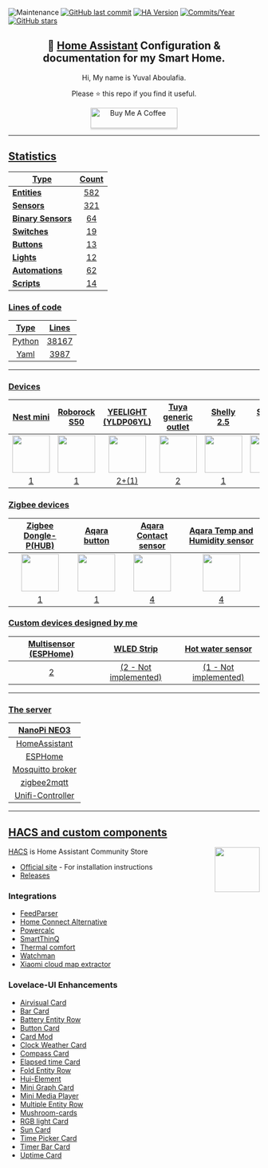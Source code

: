 ![Maintenance](https://img.shields.io/maintenance/yes/2023.svg?style=plasticr)
[![GitHub last commit](https://img.shields.io/github/last-commit/yuvalabou/HomeAssistant-Config.svg?style=plasticr)](https://github.com/geekofweek/HomeAssistant-Config/commits/master)
[![HA Version](https://img.shields.io/badge/Running%20Home%20Assistant-2023.2.3%20-darkblue)](https://github.com/home-assistant/home-assistant/releases/latest)
[![Commits/Year](https://img.shields.io/github/commit-activity/y/yuvalabou/HomeAssistant-Config.svg?style=plasticr)](https://github.com/yuvalabou/HomeAssistant-Config/commits/master)
[![GitHub stars](https://img.shields.io/github/stars/yuvalabou/HomeAssistant-Config.svg?style=plasticr)](https://github.com/yuvalabou/HomeAssistant-Config/stargazers)

<h2 align =
    "center">
      🏡 <a href="https://www.home-assistant.io">Home Assistant</a> Configuration &amp; documentation for my Smart Home.
</h2>

<p align = "center">
    Hi, My name is Yuval Aboulafia.
</p>

<p align = "center">
    Please ⭐ this repo if you find it useful.
</p>
    <p align = "center">
    <a href =
        "https://www.buymeacoffee.com/HMa8m26"
        target="_blank">
            <img src="https://www.buymeacoffee.com/assets/img/custom_images/orange_img.png"
            alt="Buy Me A Coffee"
            style="height: 41px !important;width: 174px !important;box-shadow: 0px 3px 2px 0px rgba(190, 190, 190, 0.5) !important;-webkit-box-shadow: 0px 3px 2px 0px rgba(190, 190, 190, 0.5) !important;">
</p>

-----

## Statistics

| Type | Count |
|------|:-----:|
| **Entities** | 582 |
| **[Sensors](https://github.com/yuvalabou/homeassistant/tree/master/homeassistant/config/components/sensor)** | 321 |
| **[Binary Sensors](https://github.com/yuvalabou/homeassistant/tree/master/homeassistant/config/components/binary_sensor)** | 64 |
| **[Switches](https://github.com/yuvalabou/homeassistant/tree/master/homeassistant/config/components/switch)** | 19 |
| **[Buttons]()** | 13 |
| **[Lights](https://github.com/yuvalabou/homeassistant/tree/master/homeassistant/config/components/light)** | 12 |
| **[Automations](https://github.com/yuvalabou/homeassistant/tree/master/homeassistant/config/automation)** | 62 |
| **[Scripts](https://github.com/yuvalabou/homeassistant/tree/master/homeassistant/config/components/script)** | 14 |

### Lines of code
| Type | Lines |
|:----:|:-----:|
| Python | 38167 |
| Yaml | 3987 |

-----

### Devices

| Nest mini | Roborock S50 | YEELIGHT (YLDP06YL) | Tuya generic outlet | Shelly 2.5 | Shelly 1PM | Tuya ceiling light | Sonoff IFan04 |
|:---------:|:------------:|:-------------------:|:-------------------:|:----------:|:----------:|:------------------:|:-------------:|
|<img src="https://lh3.googleusercontent.com/7pq6Fhyz_qUGO8ORh6y0Bn6g7lRSBg3yHkNBXmt51g-mc2Viuv6LMjk4E0NXZGI7Rk4" width=75>|<img src="https://www.lior-electric.co.il/wp-content/uploads/2019/06/46947609c.gif.jpeg" width=75>|<img src="https://i01.appmifile.com/v1/MI_18455B3E4DA706226CF7535A58E875F0267/pms_1616606687.68573462.jpg" width=75>|<img src="https://consent.trustarc.com/get?name=tuya_logo2.png" width=75>|<img src="https://cdn2.botland.store/74788-large_default/shelly-25-double-relay-switch-and-roller-shutter-andoid-ios-application.jpg" width=75>|<img src="https://store-wc.athom.com/wp-content/uploads/2022/03/shellyplus1pm-comparision.png" width=75> |<img src="https://consent.trustarc.com/get?name=tuya_logo2.png" width=75>|<img src="https://ae01.alicdn.com/kf/H87b6845fe6bd493c8f4cc8faed9547efE/SONOFF-iFan04-L-iFan03-Wifi-RF.jpg_Q90.jpg_.webp" width=75>
|1          |1             |2+(1)                |2                    |1           |5           |2                   |1              |


### Zigbee devices

| Zigbee Dongle-P(HUB) | Aqara button | Aqara Contact sensor | Aqara Temp and Humidity sensor |
|:--------------------:|:------------:|:--------------------:|:------------------------------:|
|<img src="https://i0.wp.com/sonoff.tech/wp-content/uploads/2022/07/dongle-p.jpg?fit=1000%2C1000&ssl=1" width=75>|<img src="https://store.storeimages.cdn-apple.com/8756/as-images.apple.com/is/HP0V2?wid=1144&hei=1144&fmt=jpeg&qlt=95&.v=1586455751752" width=75>|<img src="https://www.megateh.eu/files/products/00/49/45/mccgq11lm.png" width=75>|<img src="https://miot-global.com/uploads/CatalogueImage/pvm_aqara-temperature-and-humidity-sensor-03_15762_1506340175.jpg" width=75>|
|1             |1             |4                     |4                               |


### Custom devices designed by me

| Multisensor (ESPHome) | WLED Strip          | Hot water sensor    |
|:---------------------:|:-------------------:|:-------------------:|
|2                      |(2 - Not implemented)|(1 - Not implemented)|

-----

### The server

| NanoPi NEO3                                          |
|:----------------------------------------------------:|
| [HomeAssistant](https://www.home-assistant.io/)      |
| [ESPHome](https://esphome.io/index.html#)            |
| Mosquitto broker                                     |
| [zigbee2mqtt](https://github.com/Koenkk/zigbee2mqtt) |
| Unifi-Controller                                     |

-----

## HACS and custom components

<img src =
    "https://avatars2.githubusercontent.com/u/56713226?s=200&v=4"
    align = "right" width=90>

[HACS](https://github.com/hacs/integration) is Home Assistant Community Store

- [Official site](https://hacs.xyz/) - For installation instructions
- [Releases](https://github.com/hacs/integration/releases)

### Integrations

- [FeedParser](https://github.com/custom-components/feedparser)
- [Home Connect Alternative](https://github.com/ekutner/home-connect-hass)
- [Powercalc](https://github.com/bramstroker/homeassistant-powercalc)
- [SmartThinQ](https://github.com/ollo69/ha-smartthinq-sensors)
- [Thermal comfort](https://github.com/dolezsa/thermal_comfort)
- [Watchman](https://github.com/dummylabs/thewatchman)
- [Xiaomi cloud map extractor](https://github.com/PiotrMachowski/Home-Assistant-custom-components-Xiaomi-Cloud-Map-Extractor)

### Lovelace-UI Enhancements

- [Airvisual Card](https://github.com/dnguyen800/air-visual-card)
- [Bar Card](https://github.com/custom-cards/bar-card)
- [Battery Entity Row](https://github.com/benct/lovelace-battery-entity-row)
- [Button Card](https://github.com/custom-cards/button-card)
- [Card Mod](https://github.com/thomasloven/lovelace-card-mod)
- [Clock Weather Card](https://github.com/pkissling/clock-weather-card)
- [Compass Card](https://github.com/tomvanswam/compass-card)
- [Elapsed time Card](https://github.com/kirbo/ha-lovelace-elapsed-time-card)
- [Fold Entity Row](https://github.com/thomasloven/lovelace-fold-entity-row)
- [Hui-Element](https://github.com/thomasloven/lovelace-hui-element)
- [Mini Graph Card](https://github.com/kalkih/mini-graph-card)
- [Mini Media Player](https://github.com/kalkih/mini-media-player)
- [Multiple Entity Row](https://github.com/benct/lovelace-multiple-entity-row)
- [Mushroom-cards](https://github.com/piitaya/lovelace-mushroom)
- [RGB light Card](https://github.com/bokub/rgb-light-card)
- [Sun Card](https://github.com/AitorDB/home-assistant-sun-card)
- [Time Picker Card](https://github.com/GeorgeSG/lovelace-time-picker-card)
- [Timer Bar Card](https://github.com/rianadon/timer-bar-card)
- [Uptime Card](https://github.com/dylandoamaral/uptime-card)
